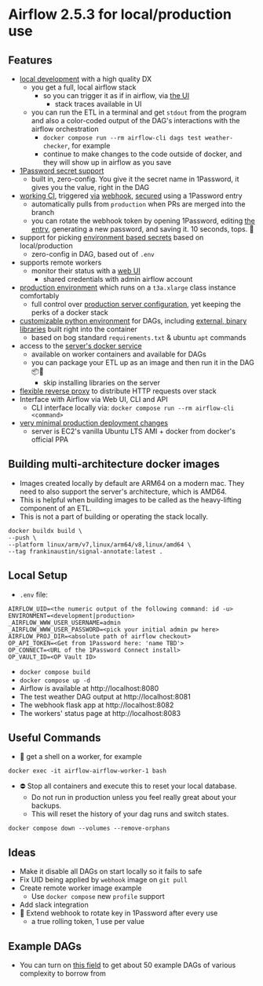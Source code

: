 # Airflow 2.5.3 for local/production use

## Features
* [local development](https://github.com/frankhereford/airflow#local-setup) with a high quality DX
  * you get a full, local airflow stack
    * so you can trigger it as if in airflow, via [the UI](http://localhost:8080/home)
      * stack traces available in UI
  * you can run the ETL in a terminal and get `stdout` from the program and also a color-coded output of the DAG's interactions with the airflow orchestration
    * `docker compose run --rm airflow-cli dags test weather-checker`, for example
    * continue to make changes to the code outside of docker, and they will show up in airflow as you save
* [1Password secret support](https://github.com/frankhereford/airflow/blob/main/dags/weather.py#L27-L38)
  * built in, zero-config. You give it the secret name in 1Password, it gives you the value, right in the DAG
* [working CI](https://github.com/frankhereford/airflow/blob/main/.github/workflows/production_deployment.yml), triggered [via](https://github.com/frankhereford/airflow/blob/main/haproxy/haproxy.cfg#L64) [webhook](https://github.com/frankhereford/airflow/blob/main/webhook/webhook.py#L33-L46), [secured](https://github.com/frankhereford/airflow/blob/main/webhook/webhook.py#L37) using a 1Password entry 
  * automatically pulls from `production` when PRs are merged into the branch
  * you can rotate the webhook token by opening 1Password, editing [the entry](https://github.com/frankhereford/airflow/blob/main/webhook/webhook.py#L13), generating a new password, and saving it. 10 seconds, tops. 🏁
* support for picking [environment based secrets](https://github.com/frankhereford/airflow/blob/main/dags/weather.py#L19-L23) based on local/production
  * zero-config in DAG, based out of `.env`
* supports remote workers
  * monitor their status with a [web UI](https://workers.airflow.fyi/)
    * shared credentials with admin airflow account
* [production environment](https://airflow.fyi) which runs on a `t3a.xlarge` class instance comfortably
  * full control over [production server configuration](https://github.com/frankhereford/airflow/blob/main/airflow.cfg), yet keeping the perks of a docker stack
* [customizable python environment](https://github.com/frankhereford/airflow/blob/main/requirements.txt) for DAGs, including [external, binary libraries](https://github.com/frankhereford/airflow/blob/main/Dockerfile#L1414-L1415) built right into the container
  * based on bog standard `requirements.txt` & ubuntu `apt` commands
* access to the [server's docker service](https://github.com/frankhereford/airflow/blob/main/docker-compose.yaml#L93)
  * available on worker containers and available for DAGs
  * you can package your ETL up as an image and then run it in the DAG 📦🐳
    * skip installing libraries on the server
* [flexible reverse proxy](https://github.com/frankhereford/airflow/blob/main/haproxy/haproxy.cfg#L38-L68) to distribute HTTP requests over stack
* Interface with Airflow via Web UI, CLI and API
  * CLI interface locally via: `docker compose run --rm airflow-cli <command>`
* [very minimal production deployment changes](https://github.com/frankhereford/airflow/pull/34/files)
  * server is EC2's vanilla Ubuntu LTS AMI + docker from docker's official PPA

## Building multi-architecture docker images

* Images created locally by default are ARM64 on a modern mac. They need to also support the server's architecture, which is AMD64.
* This is helpful when building images to be called as the heavy-lifting component of an ETL.
* This is not a part of building or operating the stack locally.

```
docker buildx build \
--push \
--platform linux/arm/v7,linux/arm64/v8,linux/amd64 \
--tag frankinaustin/signal-annotate:latest .
```

## Local Setup
* `.env` file:

```
AIRFLOW_UID=<the numeric output of the following command: id -u>
ENVIRONMENT=<development|production>
_AIRFLOW_WWW_USER_USERNAME=admin
_AIRFLOW_WWW_USER_PASSWORD=<pick your initial admin pw here>
AIRFLOW_PROJ_DIR=<absolute path of airflow checkout>
OP_API_TOKEN=<Get from 1Password here: 'name TBD'>
OP_CONNECT=<URL of the 1Password Connect install>
OP_VAULT_ID=<OP Vault ID>
```

* `docker compose build`
* `docker compose up -d`
* Airflow is available at http://localhost:8080
* The test weather DAG output at http://localhost:8081
* The webhook flask app at http://localhost:8082
* The workers' status page at http://localhost:8083


## Useful Commands
* 🐚 get a shell on a worker, for example
```
docker exec -it airflow-airflow-worker-1 bash
```

* ⛔ Stop all containers and execute this to reset your local database.
  * Do not run in production unless you feel really great about your backups. 
  * This will reset the history of your dag runs and switch states.
```
docker compose down --volumes --remove-orphans
```

## Ideas
* Make it disable all DAGs on start locally so it fails to safe
* Fix UID being applied by `webhook` image on `git pull`
* Create remote worker image example
  * Use `docker compose` new `profile` support
* Add slack integration
* 🤔 Extend webhook to rotate key in 1Password after every use
  * a true rolling token, 1 use per value

## Example DAGs
* You can turn on [this field](https://github.com/frankhereford/airflow/blob/main/docker-compose.yaml#L65) to get about 50 example DAGs of various complexity to borrow from
